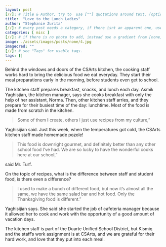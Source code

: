 ```yaml
---
layout: post
[//]: # Title & Author, try to  use [""] quotations around text. (optional, just formality).
title:  "Love to the Lunch Ladies"
author: "Stephanie Zurita"
[//]: # every post needs a category, if there isnt an apparent one, use [misc].
categories: [ misc ]
[//]: # if there is no photo to add, instead use a gradient from [none] folder by picking a number from 1-10. (all gradients are .jpg)
image: ./assets/images/posts/none/4.jpg
imagecred: ""
[//]: # see "Tags" for usable tags.
tags: []
---
```

Behind the windows and doors of the CSArts kitchen, the cooking staff works hard to bring the delicious food we eat everyday. They start their meal preparations early in the morning, before students even get to school. 

The kitchen staff prepares breakfast, snacks, and lunch each day. Asmik Yaghisjian, the kitchen manager, says she cooks breakfast with only the help of her assistant, Norma. Then, other kitchen staff arries, and they prepare for their busiest time of the day: lunchtime. Most of the food is made from scratch in the kitchen. 

> Some of them I create, others I just use recipes from my culture,” 

Yaghisijian said. Just this week, when the temperatures got cold, the CSArts kitchen staff made homemade pozole! 

> This food is downright gourmet, and definitely better than any other school food I’ve had. We are so lucky to have the wonderful cooks here at our school,” 

said Mr. Turf.

On the topic of recipes, what is the difference between staff and student food, is there even a difference? 

> I used to make a bunch of different food, but now it’s almost all the same, we have the same salad bar and hot food. Only the Thanksgiving food is different.” 

Yaghisijian says. She said she started the job of cafeteria manager because it allowed her to cook and work with the opportunity of a good amount of vacation days. 

The kitchen staff is part of the Duarte Unified School District, but Kismiq and the staff’s work assignment is at CSArts, and we are grateful for their hard work, and love that they put into each meal.